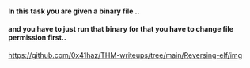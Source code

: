 
<h4>In this task you are given a binary file ..</h4>
<h4>and you have to just run that binary for that you have to change file permission first..</h4>

https://github.com/0x41haz/THM-writeups/tree/main/Reversing-elf/img
